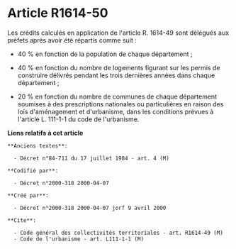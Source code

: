 # Article R1614-50

Les crédits calculés en application de l'article R. 1614-49 sont délégués aux préfets après avoir été répartis comme suit :

- 40 % en fonction de la population de chaque département ;

- 40 % en fonction du nombre de logements figurant sur les permis de construire délivrés pendant les trois dernières années
dans chaque département ;

- 20 % en fonction du nombre de communes de chaque département soumises à des prescriptions nationales ou particulières en
raison des lois d'aménagement et d'urbanisme, dans les conditions prévues à l'article L. 111-1-1 du code de l'urbanisme.

**Liens relatifs à cet article**

	**Anciens textes**:

	  - Décret n°84-711 du 17 juillet 1984 - art. 4 (M)

	**Codifié par**:

	  - Décret n°2000-318 2000-04-07

	**Créé par**:

	  - Décret n°2000-318 2000-04-07 jorf 9 avril 2000

	**Cite**:

	  - Code général des collectivités territoriales - art. R1614-49 (M)
	  - Code de l'urbanisme - art. L111-1-1 (M)
